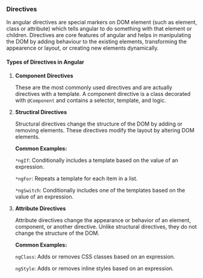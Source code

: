 ### Directives

In angular directives are special markers on DOM element (such as element, class or attribute) which tells angular to do something with that element or children. Directives are core features of angular and helps in manipulating the DOM by adding behaviour to the existing elements, transforming the appearence or layout, or creating new elements dynamically. 

#### Types of Directives in Angular


1. **Component Directives**

    These are the most commonly used directives and are actually directives with a template. A component directive is a class decorated with `@Component` and contains a selector, template, and logic.
  
2. **Structiral Directives**

    Structural directives change the structure of the DOM by adding or removing elements. These directives modify the layout by altering DOM elements.

    **Common Examples:** 

    `*ngIf`: Conditionally includes a template based on the value of an expression.

    `*ngFor`: Repeats a template for each item in a list.

    `*ngSwitch`: Conditionally includes one of the templates based on the value of an expression.

3. **Attribute Directives**

    Attribute directives change the appearance or behavior of an element, component, or another directive. Unlike structural directives, they do not change the structure of the DOM.

    **Common Examples:**

    `ngClass`: Adds or removes CSS classes based on an expression.

    `ngStyle`: Adds or removes inline styles based on an expression.
